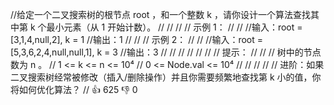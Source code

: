 //给定一个二叉搜索树的根节点 root ，和一个整数 k ，请你设计一个算法查找其中第 k 个最小元素（从 1 开始计数）。 
//
// 
//
// 示例 1： 
//
// 
//输入：root = [3,1,4,null,2], k = 1
//输出：1
// 
//
// 示例 2： 
//
// 
//输入：root = [5,3,6,2,4,null,null,1], k = 3
//输出：3
// 
//
// 
//
// 
//
// 提示： 
//
// 
// 树中的节点数为 n 。 
// 1 <= k <= n <= 10⁴ 
// 0 <= Node.val <= 10⁴ 
// 
//
// 
//
// 进阶：如果二叉搜索树经常被修改（插入/删除操作）并且你需要频繁地查找第 k 小的值，你将如何优化算法？ 
// 👍 625 👎 0
